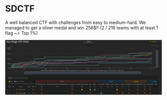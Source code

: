 # SDCTF

A well balanced CTF with challenges from easy to medium-hard. We managed to get a silver medal and win 256$!!
(2 / 216 teams with at least 1 flag ~> Top 1%)

![leaderboard](leaderboard.png)